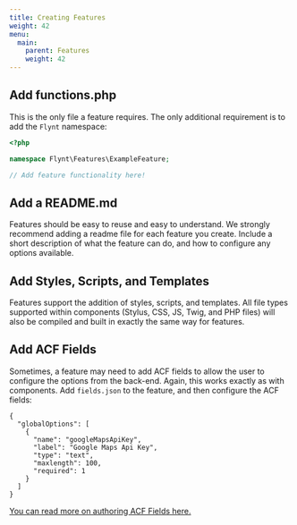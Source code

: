 ```yaml
---
title: Creating Features
weight: 42
menu:
  main:
    parent: Features
    weight: 42
---
```


## Add functions.php

This is the only file a feature requires. The only additional requirement is to add the `Flynt` namespace:

```php
<?php

namespace Flynt\Features\ExampleFeature;

// Add feature functionality here!
```

## Add a README.md

Features should be easy to reuse and easy to understand. We strongly recommend adding a readme file for each feature you create. Include a short description of what the feature can do, and how to configure any options available.

<!-- TODO: Add/link example README template. -->

## Add Styles, Scripts, and Templates
Features support the addition of styles, scripts, and templates. All file types supported within components (Stylus, CSS, JS, Twig, and PHP files) will also be compiled and built in exactly the same way for features.

## Add ACF Fields
Sometimes, a feature may need to add ACF fields to allow the user to configure the options from the back-end. Again, this works exactly as with components. Add `fields.json` to the feature, and then configure the ACF fields:

```
{
  "globalOptions": [
    {
      "name": "googleMapsApiKey",
      "label": "Google Maps Api Key",
      "type": "text",
      "maxlength": 100,
      "required": 1
    }
  ]
}
```

[You can read more on authoring ACF Fields here.](/documentation/components/content-fields)
